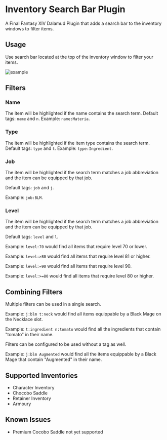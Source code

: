 # Inventory Search Bar Plugin

A Final Fantasy XIV Dalamud Plugin that adds a search bar to the inventory windows to filter items.

## Usage

Use search bar located at the top of the inventory window to filter your items.

![example](https://github.com/Tischel/InventorySearchBar/blob/master/Images/example_1.gif)

## Filters

### Name

The item will be highlighted if the name contains the search term.
Default tags: `name` and `n`.
Example: `name:Materia`.

### Type

The item will be highlighted if the item type contains the search term.
Default tags: `type` and `t`.
Example: `type:Ingredient`.

### Job

The item will be highlighted if the search term matches a job abbreviation and the item can be equipped by that job.

Default tags: `job` and `j`.

Example: `job:BLM`.

### Level

The item will be highlighted if the search term matches a job abbreviation and the item can be equipped by that job.

Default tags: `level` and `l`.

Example: `level:70` would find all items that require level 70 or lower.

Example: `level:>80` would find all items that require level 81 or higher.

Example: `level:=90` would find all items that require level 90.

Example: `level:>=80` would find all items that require level 80 or higher.

## Combining Filters

Multiple filters can be used in a single search.

Example: `j:blm t:neck` would find all items equippable by a Black Mage on the Necklace slot.

Example: `t:ingredient n:tomato` would find all the ingredients that contain "tomato" in their name.


Filters can be configured to be used without a tag as well.

Example: `j:blm Augmented` would find all the items equippable by a Black Mage that contain "Augmented" in their name.

## Supported Inventories

- Character Inventory
- Chocobo Saddle
- Retainer Inventory
- Armoury

## Known Issues

- Premium Cocobo Saddle not yet supported
